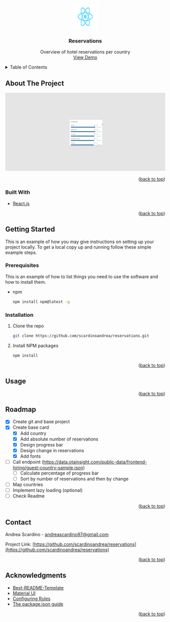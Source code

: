 <div id="top"></div>

<!-- PROJECT LOGO -->
<br />
<div align="center">
  <a href="https://github.com/scardinoandrea/reservations">
    <img src="src/logo.svg" alt="Logo" width="80" height="80">
  </a>

<h3 align="center">Reservations</h3>

  <p align="center">
   Overview of hotel reservations per country
    <br />
    <a href="https://github.com/scardinoandrea/reservations">View Demo</a>
  </p>
</div>

<!-- TABLE OF CONTENTS -->
<details>
  <summary>Table of Contents</summary>
  <ol>
    <li>
      <a href="#about-the-project">About The Project</a>
      <ul>
        <li><a href="#built-with">Built With</a></li>
      </ul>
    </li>
    <li>
      <a href="#getting-started">Getting Started</a>
      <ul>
        <li><a href="#prerequisites">Prerequisites</a></li>
        <li><a href="#installation">Installation</a></li>
      </ul>
    </li>
    <li><a href="#usage">Usage</a></li>
    <li><a href="#roadmap">Roadmap</a></li>
    <li><a href="#license">License</a></li>
    <li><a href="#contact">Contact</a></li>
    <li><a href="#acknowledgments">Acknowledgments</a></li>
  </ol>
</details>



<!-- ABOUT THE PROJECT -->
## About The Project

[![Product Name Screen Shot][product-screenshot]](https://example.com)



<p align="right">(<a href="#top">back to top</a>)</p>



### Built With

* [React.js](https://reactjs.org/)

<p align="right">(<a href="#top">back to top</a>)</p>



<!-- GETTING STARTED -->
## Getting Started

This is an example of how you may give instructions on setting up your project locally.
To get a local copy up and running follow these simple example steps.

### Prerequisites

This is an example of how to list things you need to use the software and how to install them.
* npm
  ```sh
  npm install npm@latest -g
  ```

### Installation

1. Clone the repo
   ```sh
   git clone https://github.com/scardinoandrea/reservations.git
   ```
2. Install NPM packages
   ```sh
   npm install
   ```
   
<p align="right">(<a href="#top">back to top</a>)</p>



<!-- USAGE EXAMPLES -->
## Usage


<p align="right">(<a href="#top">back to top</a>)</p>


<!-- ROADMAP -->
## Roadmap

- [x] Create git and base project
- [x] Create base card
    - [x] Add country
    - [x] Add absolute number of reservations
    - [x] Design progress bar
    - [x] Design change in reservations
    - [x] Add fonts
- [ ] Call endpoint (https://data.otainsight.com/public-data/frontend-hiring/guest-country-sample.json)
    - [ ] Calculate percentage of progress bar 
    - [ ] Sort by number of reservations and then by change
- [ ] Map countries
- [ ] Implement lazy loading (optional)
- [ ] Check Readme

<p align="right">(<a href="#top">back to top</a>)</p>

<!-- CONTACT -->
## Contact

Andrea Scardino - andreascardino97@gmail.com

Project Link: [https://github.com/scardinoandrea/reservations](https://github.com/scardinoandrea/reservations)

<p align="right">(<a href="#top">back to top</a>)</p>



<!-- ACKNOWLEDGMENTS -->
## Acknowledgments

* [Best-README-Template](https://github.com/othneildrew/Best-README-Template)
* [Material UI](https://mui.com/)
* [Configuring Rules](https://eslint.org/docs/user-guide/configuring/rules#configuring-rules)
* [The package.json guide](https://nodejs.dev/learn/the-package-json-guide)

<p align="right">(<a href="#top">back to top</a>)</p>



<!-- MARKDOWN LINKS & IMAGES -->
<!-- https://www.markdownguide.org/basic-syntax/#reference-style-links -->
[contributors-shield]: https://img.shields.io/github/contributors/scardinoandrea/reservations.svg?style=for-the-badge
[contributors-url]: https://github.com/scardinoandrea/reservations/graphs/contributors
[license-shield]: https://img.shields.io/github/license/scardinoandrea/reservations.svg?style=for-the-badge
[license-url]: https://github.com/scardinoandrea/reservations/blob/main/LICENSE
[linkedin-shield]: https://img.shields.io/badge/-LinkedIn-black.svg?style=for-the-badge&logo=linkedin&colorB=555
[linkedin-url]: https://linkedin.com/in/andrea-scardino
[product-screenshot]: images/screenshot.png
